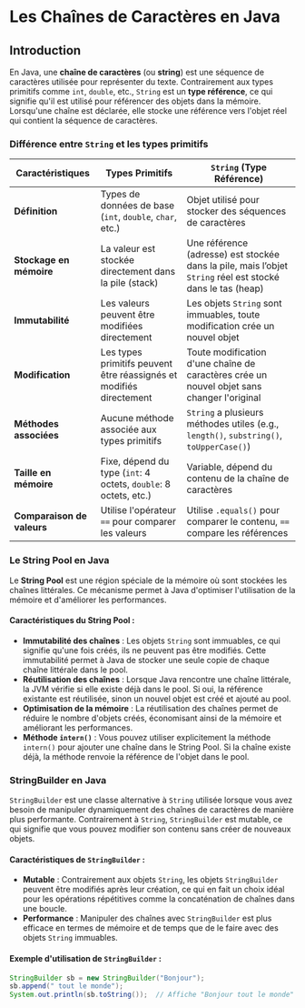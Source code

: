 # Les Chaînes de Caractères en Java

## Introduction

En Java, une **chaîne de caractères** (ou **string**) est une séquence de caractères utilisée pour représenter du texte. Contrairement aux types primitifs comme `int`, `double`, etc., `String` est un **type référence**, ce qui signifie qu'il est utilisé pour référencer des objets dans la mémoire. Lorsqu'une chaîne est déclarée, elle stocke une référence vers l'objet réel qui contient la séquence de caractères.

### Différence entre `String` et les types primitifs

| **Caractéristiques**        | **Types Primitifs**                           | **`String` (Type Référence)**                       |
|-----------------------------|-----------------------------------------------|----------------------------------------------------|
| **Définition**               | Types de données de base (`int`, `double`, `char`, etc.) | Objet utilisé pour stocker des séquences de caractères |
| **Stockage en mémoire**      | La valeur est stockée directement dans la pile (stack) | Une référence (adresse) est stockée dans la pile, mais l’objet `String` réel est stocké dans le tas (heap) |
| **Immutabilité**             | Les valeurs peuvent être modifiées directement | Les objets `String` sont immuables, toute modification crée un nouvel objet |
| **Modification**             | Les types primitifs peuvent être réassignés et modifiés directement | Toute modification d'une chaîne de caractères crée un nouvel objet sans changer l'original |
| **Méthodes associées**       | Aucune méthode associée aux types primitifs   | `String` a plusieurs méthodes utiles (e.g., `length()`, `substring()`, `toUpperCase()`) |
| **Taille en mémoire**        | Fixe, dépend du type (`int`: 4 octets, `double`: 8 octets, etc.) | Variable, dépend du contenu de la chaîne de caractères |
| **Comparaison de valeurs**   | Utilise l'opérateur `==` pour comparer les valeurs | Utilise `.equals()` pour comparer le contenu, `==` compare les références |

### Le String Pool en Java

Le **String Pool** est une région spéciale de la mémoire où sont stockées les chaînes littérales. Ce mécanisme permet à Java d'optimiser l'utilisation de la mémoire et d'améliorer les performances.

#### Caractéristiques du String Pool :
- **Immutabilité des chaînes** : Les objets `String` sont immuables, ce qui signifie qu'une fois créés, ils ne peuvent pas être modifiés. Cette immutabilité permet à Java de stocker une seule copie de chaque chaîne littérale dans le pool.
- **Réutilisation des chaînes** : Lorsque Java rencontre une chaîne littérale, la JVM vérifie si elle existe déjà dans le pool. Si oui, la référence existante est réutilisée, sinon un nouvel objet est créé et ajouté au pool.
- **Optimisation de la mémoire** : La réutilisation des chaînes permet de réduire le nombre d'objets créés, économisant ainsi de la mémoire et améliorant les performances.
- **Méthode `intern()`** : Vous pouvez utiliser explicitement la méthode `intern()` pour ajouter une chaîne dans le String Pool. Si la chaîne existe déjà, la méthode renvoie la référence de l'objet dans le pool.

### StringBuilder en Java

`StringBuilder` est une classe alternative à `String` utilisée lorsque vous avez besoin de manipuler dynamiquement des chaînes de caractères de manière plus performante. Contrairement à `String`, `StringBuilder` est mutable, ce qui signifie que vous pouvez modifier son contenu sans créer de nouveaux objets.

#### Caractéristiques de `StringBuilder` :
- **Mutable** : Contrairement aux objets `String`, les objets `StringBuilder` peuvent être modifiés après leur création, ce qui en fait un choix idéal pour les opérations répétitives comme la concaténation de chaînes dans une boucle.
- **Performance** : Manipuler des chaînes avec `StringBuilder` est plus efficace en termes de mémoire et de temps que de le faire avec des objets `String` immuables.
  
#### Exemple d'utilisation de `StringBuilder` :
```java
StringBuilder sb = new StringBuilder("Bonjour");
sb.append(" tout le monde");
System.out.println(sb.toString());  // Affiche "Bonjour tout le monde"

